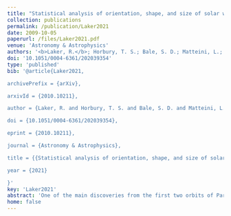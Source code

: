 ```yaml
---
title: "Statistical analysis of orientation, shape, and size of solar wind switchbacks"
collection: publications
permalink: /publication/Laker2021
date: 2009-10-05
paperurl: /files/Laker2021.pdf
venue: 'Astronomy & Astrophysics'
authors: '<b>Laker, R.</b>; Horbury, T. S.; Bale, S. D.; Matteini, L.; Woolley, T.; Woodham, L. D.; Badman, S. T.; Pulupa, M.; Kasper, J. C.; Stevens, M.; Case, A. W.; Korreck, K. E.'
doi: '10.1051/0004-6361/202039354'
type: 'published'
bib: '@article{Laker2021,

archivePrefix = {arXiv},

arxivId = {2010.10211},

author = {Laker, R. and Horbury, T. S. and Bale, S. D. and Matteini, L. and Woolley, T. and Woodham, L. D. and Badman, S. T. and Pulupa, M. and Kasper, J. C. and Stevens, M. and Case, A. W. and Korreck, K. E.},

doi = {10.1051/0004-6361/202039354},

eprint = {2010.10211},

journal = {Astronomy & Astrophysics},

title = {{Statistical analysis of orientation, shape, and size of solar wind switchbacks}},

year = {2021}

}'
key: 'Laker2021'
abstract: 'One of the main discoveries from the first two orbits of Parker Solar Probe (PSP) was the presence of magnetic switchbacks, whose deflections dominated the magnetic field measurements. Determining their shape and size could provide evidence of their origin, which is still unclear. Previous work with a single solar wind stream has indicated that these are long, thin structures although the direction of their major axis could not be determined. We investigate if this long, thin nature extends to other solar wind streams, while determining the direction along which the switchbacks within a stream were aligned. We try to understand how the size and orientation of the switchbacks, along with the flow velocity and spacecraft trajectory, combine to produce the observed structure durations for past and future orbits. We searched for the alignment direction that produced a combination of a spacecraft cutting direction and switchback duration that was most consistent with long, thin structures. The expected form of a long, thin structure was fitted to the results of the best alignment direction, which determined the width and aspect ratio of the switchbacks for that stream. The switchbacks had a mean width of 50,000 km, with an aspect ratio of the order of 10. We find that switchbacks are not aligned along the background flow direction, but instead aligned along the local Parker spiral, perhaps suggesting that they propagate along the magnetic field. Since the observed switchback duration depends on how the spacecraft cuts through the structure, the duration alone cannot be used to determine the size or influence of an individual event. For future PSP orbits, a larger spacecraft transverse component combined with more radially aligned switchbacks will lead to long duration switchbacks becoming less common.'
home: false
---
```

